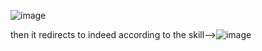 ![image](https://github.com/user-attachments/assets/30dbc4e1-70ec-433d-88f4-69355ded88de)

then it redirects to indeed according to the skill-->![image](https://github.com/user-attachments/assets/abbf90bb-254f-40bc-b234-faf93ab31bf9)

